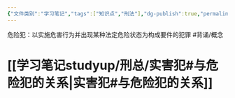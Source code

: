 ```yaml
---
{"文件类别":"学习笔记","tags":["知识点","刑法"],"dg-publish":true,"permalink":"/学习笔记studyup/刑总/危险犯/","dgPassFrontmatter":true,"created":"2024-10-31T19:42:12.371+08:00","updated":"2024-10-31T19:47:19.901+08:00"}
---
```


危险犯：以实施危害行为并出现某种法定危险状态为构成要件的犯罪 #背诵/概念 
# [[学习笔记studyup/刑总/实害犯#与危险犯的关系\|实害犯#与危险犯的关系]]